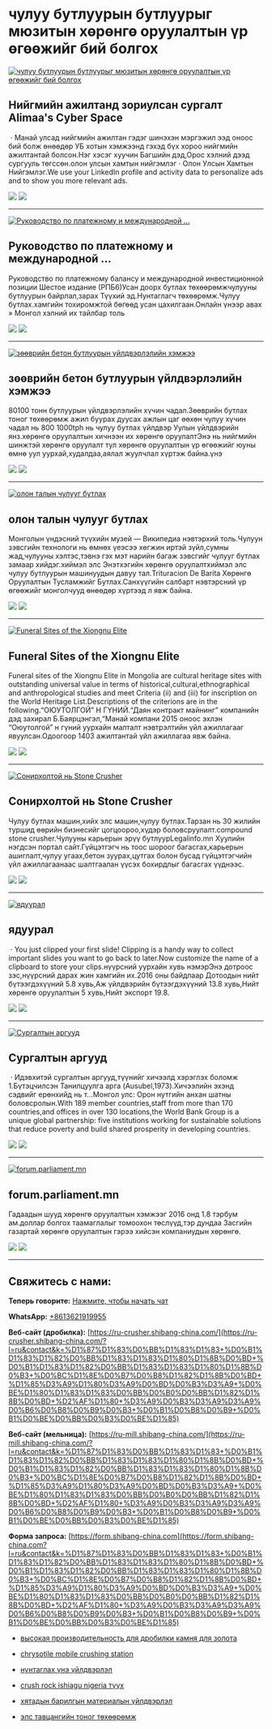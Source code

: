 # чулуу бутлуурын бутлуурыг мюзитын хөрөнгө оруулалтын үр өгөөжийг бий болгох

<a href="https://swt.shibang-china.com/?l=ru&img&k=%D1%87%D1%83%D0%BB%D1%83%D1%83+%D0%B1%D1%83%D1%82%D0%BB%D1%83%D1%83%D1%80%D1%8B%D0%BD+%D0%B1%D1%83%D1%82%D0%BB%D1%83%D1%83%D1%80%D1%8B%D0%B3+%D0%BC%D1%8E%D0%B7%D0%B8%D1%82%D1%8B%D0%BD+%D1%85%D3%A9%D1%80%D3%A9%D0%BD%D0%B3%D3%A9+%D0%BE%D1%80%D1%83%D1%83%D0%BB%D0%B0%D0%BB%D1%82%D1%8B%D0%BD+%D2%AF%D1%80+%D3%A9%D0%B3%D3%A9%D3%A9%D0%B6%D0%B8%D0%B9%D0%B3+%D0%B1%D0%B8%D0%B9+%D0%B1%D0%BE%D0%BB%D0%B3%D0%BE%D1%85" target="_blank">![чулуу бутлуурын бутлуурыг мюзитын хөрөнгө оруулалтын үр өгөөжийг бий болгох](http://static.shibang-china.com/all-800x300/96.jpg)</a>

## Нийгмийн ажилтанд зориулсан сургалт Alimaa's Cyber Space
&nbsp;&#0183;&#32;Манай улсад нийгмийн ажилтан гэдэг шинэхэн мэргэжил ээд оноос бий болж өнөөдөр УБ хотын хэмжээнд гэхэд бүх хороо нийгмийн ажилтантай болсон.Нэг хэсэг хуучин Багшийн дэд,Орос хэлний дээд сургууль төгссөн.олон улсын хамтын нийгэмлэг&nbsp;&#0183;&#32;Олон Улсын Хамтын Нийгэмлэг.We use your LinkedIn profile and activity data to personalize ads and to show you more relevant ads.


<a href="https://whatsapp.shibangsoft.com/WhatsApp.php" target="_blank" title="WhatsApp">![](http://static.shibang-china.com/icon/whatsapp.png)</a> <a href="https://swt.shibang-china.com/?l=ru&icon&k=%D1%87%D1%83%D0%BB%D1%83%D1%83+%D0%B1%D1%83%D1%82%D0%BB%D1%83%D1%83%D1%80%D1%8B%D0%BD+%D0%B1%D1%83%D1%82%D0%BB%D1%83%D1%83%D1%80%D1%8B%D0%B3+%D0%BC%D1%8E%D0%B7%D0%B8%D1%82%D1%8B%D0%BD+%D1%85%D3%A9%D1%80%D3%A9%D0%BD%D0%B3%D3%A9+%D0%BE%D1%80%D1%83%D1%83%D0%BB%D0%B0%D0%BB%D1%82%D1%8B%D0%BD+%D2%AF%D1%80+%D3%A9%D0%B3%D3%A9%D3%A9%D0%B6%D0%B8%D0%B9%D0%B3+%D0%B1%D0%B8%D0%B9+%D0%B1%D0%BE%D0%BB%D0%B3%D0%BE%D1%85" target="_blank">![](http://static.shibang-china.com/icon/chat-ru.png)</a>

---

<a href="https://swt.shibang-china.com/?l=ru&img&k=%D1%87%D1%83%D0%BB%D1%83%D1%83+%D0%B1%D1%83%D1%82%D0%BB%D1%83%D1%83%D1%80%D1%8B%D0%BD+%D0%B1%D1%83%D1%82%D0%BB%D1%83%D1%83%D1%80%D1%8B%D0%B3+%D0%BC%D1%8E%D0%B7%D0%B8%D1%82%D1%8B%D0%BD+%D1%85%D3%A9%D1%80%D3%A9%D0%BD%D0%B3%D3%A9+%D0%BE%D1%80%D1%83%D1%83%D0%BB%D0%B0%D0%BB%D1%82%D1%8B%D0%BD+%D2%AF%D1%80+%D3%A9%D0%B3%D3%A9%D3%A9%D0%B6%D0%B8%D0%B9%D0%B3+%D0%B1%D0%B8%D0%B9+%D0%B1%D0%BE%D0%BB%D0%B3%D0%BE%D1%85" target="_blank">![Руководство по платежному и международной …](http://static.shibang-china.com/all-800x300/959.jpg)</a>

## Руководство по платежному и международной …
Руководство по платежному балансу и международной инвестиционной позиции Шестое издание (РПБ6)Усан доорх бутлах төхөөрөмжчулууны бутлуурын байрлал,зарах Түүхий эд.Нунтаглагч төхөөрөмж.Чулуу бутлах.хамгийн тохиромжтой бөгөөд усан цахилгаан.Онлайн үнээр авах &#187; Монгол хэлний их тайлбар толь


<a href="https://whatsapp.shibangsoft.com/WhatsApp.php" target="_blank" title="WhatsApp">![](http://static.shibang-china.com/icon/whatsapp.png)</a> <a href="https://swt.shibang-china.com/?l=ru&icon&k=%D1%87%D1%83%D0%BB%D1%83%D1%83+%D0%B1%D1%83%D1%82%D0%BB%D1%83%D1%83%D1%80%D1%8B%D0%BD+%D0%B1%D1%83%D1%82%D0%BB%D1%83%D1%83%D1%80%D1%8B%D0%B3+%D0%BC%D1%8E%D0%B7%D0%B8%D1%82%D1%8B%D0%BD+%D1%85%D3%A9%D1%80%D3%A9%D0%BD%D0%B3%D3%A9+%D0%BE%D1%80%D1%83%D1%83%D0%BB%D0%B0%D0%BB%D1%82%D1%8B%D0%BD+%D2%AF%D1%80+%D3%A9%D0%B3%D3%A9%D3%A9%D0%B6%D0%B8%D0%B9%D0%B3+%D0%B1%D0%B8%D0%B9+%D0%B1%D0%BE%D0%BB%D0%B3%D0%BE%D1%85" target="_blank">![](http://static.shibang-china.com/icon/chat-ru.png)</a>

---

<a href="https://swt.shibang-china.com/?l=ru&img&k=%D1%87%D1%83%D0%BB%D1%83%D1%83+%D0%B1%D1%83%D1%82%D0%BB%D1%83%D1%83%D1%80%D1%8B%D0%BD+%D0%B1%D1%83%D1%82%D0%BB%D1%83%D1%83%D1%80%D1%8B%D0%B3+%D0%BC%D1%8E%D0%B7%D0%B8%D1%82%D1%8B%D0%BD+%D1%85%D3%A9%D1%80%D3%A9%D0%BD%D0%B3%D3%A9+%D0%BE%D1%80%D1%83%D1%83%D0%BB%D0%B0%D0%BB%D1%82%D1%8B%D0%BD+%D2%AF%D1%80+%D3%A9%D0%B3%D3%A9%D3%A9%D0%B6%D0%B8%D0%B9%D0%B3+%D0%B1%D0%B8%D0%B9+%D0%B1%D0%BE%D0%BB%D0%B3%D0%BE%D1%85" target="_blank">![зөөврийн бетон бутлуурын үйлдвэрлэлийн хэмжээ](http://static.shibang-china.com/all-800x300/1469.jpg)</a>

## зөөврийн бетон бутлуурын үйлдвэрлэлийн хэмжээ
80100 тонн бутлуурын үйлдвэрлэлийн хүчин чадал.Зөөврийн бутлах тоног төхөөрөмж ажил буурах дуусах ажлын цаг өөхөн чулуу хүчин чадал нь 800 1000tph нь чулуу бутлах үйлдвэр Уулын үйлдвэрийн янз.хөрөнгө оруулалтын хичнээн их хөрөнгө оруулалтЭнэ нь нийгмийн шинжтэй хөрөнгө оруулалт тул хөрөнгө оруулалтын үр өгөөжийг юуны өмнө уул уурхай,худалдаа,аялал жуулчлал хүртэж байна.үнэ


<a href="https://whatsapp.shibangsoft.com/WhatsApp.php" target="_blank" title="WhatsApp">![](http://static.shibang-china.com/icon/whatsapp.png)</a> <a href="https://swt.shibang-china.com/?l=ru&icon&k=%D1%87%D1%83%D0%BB%D1%83%D1%83+%D0%B1%D1%83%D1%82%D0%BB%D1%83%D1%83%D1%80%D1%8B%D0%BD+%D0%B1%D1%83%D1%82%D0%BB%D1%83%D1%83%D1%80%D1%8B%D0%B3+%D0%BC%D1%8E%D0%B7%D0%B8%D1%82%D1%8B%D0%BD+%D1%85%D3%A9%D1%80%D3%A9%D0%BD%D0%B3%D3%A9+%D0%BE%D1%80%D1%83%D1%83%D0%BB%D0%B0%D0%BB%D1%82%D1%8B%D0%BD+%D2%AF%D1%80+%D3%A9%D0%B3%D3%A9%D3%A9%D0%B6%D0%B8%D0%B9%D0%B3+%D0%B1%D0%B8%D0%B9+%D0%B1%D0%BE%D0%BB%D0%B3%D0%BE%D1%85" target="_blank">![](http://static.shibang-china.com/icon/chat-ru.png)</a>

---

<a href="https://swt.shibang-china.com/?l=ru&img&k=%D1%87%D1%83%D0%BB%D1%83%D1%83+%D0%B1%D1%83%D1%82%D0%BB%D1%83%D1%83%D1%80%D1%8B%D0%BD+%D0%B1%D1%83%D1%82%D0%BB%D1%83%D1%83%D1%80%D1%8B%D0%B3+%D0%BC%D1%8E%D0%B7%D0%B8%D1%82%D1%8B%D0%BD+%D1%85%D3%A9%D1%80%D3%A9%D0%BD%D0%B3%D3%A9+%D0%BE%D1%80%D1%83%D1%83%D0%BB%D0%B0%D0%BB%D1%82%D1%8B%D0%BD+%D2%AF%D1%80+%D3%A9%D0%B3%D3%A9%D3%A9%D0%B6%D0%B8%D0%B9%D0%B3+%D0%B1%D0%B8%D0%B9+%D0%B1%D0%BE%D0%BB%D0%B3%D0%BE%D1%85" target="_blank">![олон талын чулууг бутлах](http://static.shibang-china.com/all-800x300/916.jpg)</a>

## олон талын чулууг бутлах
Монголын үндэсний түүхийн музей — Википедиа нэвтэрхий толь.Чулуун зэвсгийн технологи нь өмнөх үеэсээ хөгжин иртэй зүйл,сумны жад,чулууны хэлтэс,тэвнэ гэх мэт нарийн багаж зэвсгийг чулууг бутлах замаар хийдэг.хиймэл элс Энэтхэгийн хөрөнгө оруулалтхиймэл элс чулуу бутлуурын машинуудын давуу тал.Trituracion De Barita Хөрөнгө Оруулалтын Тусламжийг Бутлах.Санхүүгийн салбарт нэвтэрсний үр өгөөжийг монголчууд өнөөдөр хүртээд л явж байна.


<a href="https://whatsapp.shibangsoft.com/WhatsApp.php" target="_blank" title="WhatsApp">![](http://static.shibang-china.com/icon/whatsapp.png)</a> <a href="https://swt.shibang-china.com/?l=ru&icon&k=%D1%87%D1%83%D0%BB%D1%83%D1%83+%D0%B1%D1%83%D1%82%D0%BB%D1%83%D1%83%D1%80%D1%8B%D0%BD+%D0%B1%D1%83%D1%82%D0%BB%D1%83%D1%83%D1%80%D1%8B%D0%B3+%D0%BC%D1%8E%D0%B7%D0%B8%D1%82%D1%8B%D0%BD+%D1%85%D3%A9%D1%80%D3%A9%D0%BD%D0%B3%D3%A9+%D0%BE%D1%80%D1%83%D1%83%D0%BB%D0%B0%D0%BB%D1%82%D1%8B%D0%BD+%D2%AF%D1%80+%D3%A9%D0%B3%D3%A9%D3%A9%D0%B6%D0%B8%D0%B9%D0%B3+%D0%B1%D0%B8%D0%B9+%D0%B1%D0%BE%D0%BB%D0%B3%D0%BE%D1%85" target="_blank">![](http://static.shibang-china.com/icon/chat-ru.png)</a>

---

<a href="https://swt.shibang-china.com/?l=ru&img&k=%D1%87%D1%83%D0%BB%D1%83%D1%83+%D0%B1%D1%83%D1%82%D0%BB%D1%83%D1%83%D1%80%D1%8B%D0%BD+%D0%B1%D1%83%D1%82%D0%BB%D1%83%D1%83%D1%80%D1%8B%D0%B3+%D0%BC%D1%8E%D0%B7%D0%B8%D1%82%D1%8B%D0%BD+%D1%85%D3%A9%D1%80%D3%A9%D0%BD%D0%B3%D3%A9+%D0%BE%D1%80%D1%83%D1%83%D0%BB%D0%B0%D0%BB%D1%82%D1%8B%D0%BD+%D2%AF%D1%80+%D3%A9%D0%B3%D3%A9%D3%A9%D0%B6%D0%B8%D0%B9%D0%B3+%D0%B1%D0%B8%D0%B9+%D0%B1%D0%BE%D0%BB%D0%B3%D0%BE%D1%85" target="_blank">![Funeral Sites of the Xiongnu Elite](http://static.shibang-china.com/all-800x300/411.jpg)</a>

## Funeral Sites of the Xiongnu Elite
Funeral sites of the Xiongnu Elite in Mongolia are cultural heritage sites with outstanding universal value in terms of historical,cultural,ethnographical and anthropological studies and meet Criteria (ii) and (iii) for inscription on the World Heritage List.Descriptions of the criterions are in the following.“ОЮУТОЛГОЙ” Н ГҮНИЙ.“Даян контракт майнинг” компанийн дэд захирал Б.Баярцэнгэл,“Манай компани 2015 оноос эхлэн “Оюутолгой” н гүний уурхайн малталт нэвтрэлтийн үйл ажиллагааг явуулсан.Одоогоор 1403 ажилтантай үйл ажиллагаа явж байна.


<a href="https://whatsapp.shibangsoft.com/WhatsApp.php" target="_blank" title="WhatsApp">![](http://static.shibang-china.com/icon/whatsapp.png)</a> <a href="https://swt.shibang-china.com/?l=ru&icon&k=%D1%87%D1%83%D0%BB%D1%83%D1%83+%D0%B1%D1%83%D1%82%D0%BB%D1%83%D1%83%D1%80%D1%8B%D0%BD+%D0%B1%D1%83%D1%82%D0%BB%D1%83%D1%83%D1%80%D1%8B%D0%B3+%D0%BC%D1%8E%D0%B7%D0%B8%D1%82%D1%8B%D0%BD+%D1%85%D3%A9%D1%80%D3%A9%D0%BD%D0%B3%D3%A9+%D0%BE%D1%80%D1%83%D1%83%D0%BB%D0%B0%D0%BB%D1%82%D1%8B%D0%BD+%D2%AF%D1%80+%D3%A9%D0%B3%D3%A9%D3%A9%D0%B6%D0%B8%D0%B9%D0%B3+%D0%B1%D0%B8%D0%B9+%D0%B1%D0%BE%D0%BB%D0%B3%D0%BE%D1%85" target="_blank">![](http://static.shibang-china.com/icon/chat-ru.png)</a>

---

<a href="https://swt.shibang-china.com/?l=ru&img&k=%D1%87%D1%83%D0%BB%D1%83%D1%83+%D0%B1%D1%83%D1%82%D0%BB%D1%83%D1%83%D1%80%D1%8B%D0%BD+%D0%B1%D1%83%D1%82%D0%BB%D1%83%D1%83%D1%80%D1%8B%D0%B3+%D0%BC%D1%8E%D0%B7%D0%B8%D1%82%D1%8B%D0%BD+%D1%85%D3%A9%D1%80%D3%A9%D0%BD%D0%B3%D3%A9+%D0%BE%D1%80%D1%83%D1%83%D0%BB%D0%B0%D0%BB%D1%82%D1%8B%D0%BD+%D2%AF%D1%80+%D3%A9%D0%B3%D3%A9%D3%A9%D0%B6%D0%B8%D0%B9%D0%B3+%D0%B1%D0%B8%D0%B9+%D0%B1%D0%BE%D0%BB%D0%B3%D0%BE%D1%85" target="_blank">![Сонирхолтой нь Stone Crusher](http://static.shibang-china.com/all-800x300/1030.jpg)</a>

## Сонирхолтой нь Stone Crusher
Чулуу бутлах машин,хийх элс машин,чулуу бутлах.Тарзан нь 30 жилийн туршид өөрийн бизнесийг цогцоороо,хүдэр боловсруулалт.compound stone crusher.Чулууны карьерын эрүү бутлуурLegalinfo.mn Хуулийн нэгдсэн портал сайт.Гүйцэтгэгч нь тоос шороог багасгах,карьерын ашиглалт,чулуу угаах,бетон зуурах,цутгах болон бусад гүйцэтгэгчийн үйл ажиллагаанаас шалтгаалан үүсэх бохирдлыг багасгах үүднээс.


<a href="https://whatsapp.shibangsoft.com/WhatsApp.php" target="_blank" title="WhatsApp">![](http://static.shibang-china.com/icon/whatsapp.png)</a> <a href="https://swt.shibang-china.com/?l=ru&icon&k=%D1%87%D1%83%D0%BB%D1%83%D1%83+%D0%B1%D1%83%D1%82%D0%BB%D1%83%D1%83%D1%80%D1%8B%D0%BD+%D0%B1%D1%83%D1%82%D0%BB%D1%83%D1%83%D1%80%D1%8B%D0%B3+%D0%BC%D1%8E%D0%B7%D0%B8%D1%82%D1%8B%D0%BD+%D1%85%D3%A9%D1%80%D3%A9%D0%BD%D0%B3%D3%A9+%D0%BE%D1%80%D1%83%D1%83%D0%BB%D0%B0%D0%BB%D1%82%D1%8B%D0%BD+%D2%AF%D1%80+%D3%A9%D0%B3%D3%A9%D3%A9%D0%B6%D0%B8%D0%B9%D0%B3+%D0%B1%D0%B8%D0%B9+%D0%B1%D0%BE%D0%BB%D0%B3%D0%BE%D1%85" target="_blank">![](http://static.shibang-china.com/icon/chat-ru.png)</a>

---

<a href="https://swt.shibang-china.com/?l=ru&img&k=%D1%87%D1%83%D0%BB%D1%83%D1%83+%D0%B1%D1%83%D1%82%D0%BB%D1%83%D1%83%D1%80%D1%8B%D0%BD+%D0%B1%D1%83%D1%82%D0%BB%D1%83%D1%83%D1%80%D1%8B%D0%B3+%D0%BC%D1%8E%D0%B7%D0%B8%D1%82%D1%8B%D0%BD+%D1%85%D3%A9%D1%80%D3%A9%D0%BD%D0%B3%D3%A9+%D0%BE%D1%80%D1%83%D1%83%D0%BB%D0%B0%D0%BB%D1%82%D1%8B%D0%BD+%D2%AF%D1%80+%D3%A9%D0%B3%D3%A9%D3%A9%D0%B6%D0%B8%D0%B9%D0%B3+%D0%B1%D0%B8%D0%B9+%D0%B1%D0%BE%D0%BB%D0%B3%D0%BE%D1%85" target="_blank">![ядуурал](http://static.shibang-china.com/all-800x300/1003.jpg)</a>

## ядуурал
&nbsp;&#0183;&#32;You just clipped your first slide! Clipping is a handy way to collect important slides you want to go back to later.Now customize the name of a clipboard to store your clips.нүүрсний уурхайн хувь нэмэрЭнэ дотроос зэс,нүүрсний дарах жин хамгийн их.2016 оны байдлаар Дотоодын нийт бүтээгдэхүүний 5.8 хувь,Аж үйлдвэрийн бүтээгдэхүүний 13.8 хувь,Нийт хөрөнгө оруулалтын 5 хувь,Нийт экспорт 19.8.


<a href="https://whatsapp.shibangsoft.com/WhatsApp.php" target="_blank" title="WhatsApp">![](http://static.shibang-china.com/icon/whatsapp.png)</a> <a href="https://swt.shibang-china.com/?l=ru&icon&k=%D1%87%D1%83%D0%BB%D1%83%D1%83+%D0%B1%D1%83%D1%82%D0%BB%D1%83%D1%83%D1%80%D1%8B%D0%BD+%D0%B1%D1%83%D1%82%D0%BB%D1%83%D1%83%D1%80%D1%8B%D0%B3+%D0%BC%D1%8E%D0%B7%D0%B8%D1%82%D1%8B%D0%BD+%D1%85%D3%A9%D1%80%D3%A9%D0%BD%D0%B3%D3%A9+%D0%BE%D1%80%D1%83%D1%83%D0%BB%D0%B0%D0%BB%D1%82%D1%8B%D0%BD+%D2%AF%D1%80+%D3%A9%D0%B3%D3%A9%D3%A9%D0%B6%D0%B8%D0%B9%D0%B3+%D0%B1%D0%B8%D0%B9+%D0%B1%D0%BE%D0%BB%D0%B3%D0%BE%D1%85" target="_blank">![](http://static.shibang-china.com/icon/chat-ru.png)</a>

---

<a href="https://swt.shibang-china.com/?l=ru&img&k=%D1%87%D1%83%D0%BB%D1%83%D1%83+%D0%B1%D1%83%D1%82%D0%BB%D1%83%D1%83%D1%80%D1%8B%D0%BD+%D0%B1%D1%83%D1%82%D0%BB%D1%83%D1%83%D1%80%D1%8B%D0%B3+%D0%BC%D1%8E%D0%B7%D0%B8%D1%82%D1%8B%D0%BD+%D1%85%D3%A9%D1%80%D3%A9%D0%BD%D0%B3%D3%A9+%D0%BE%D1%80%D1%83%D1%83%D0%BB%D0%B0%D0%BB%D1%82%D1%8B%D0%BD+%D2%AF%D1%80+%D3%A9%D0%B3%D3%A9%D3%A9%D0%B6%D0%B8%D0%B9%D0%B3+%D0%B1%D0%B8%D0%B9+%D0%B1%D0%BE%D0%BB%D0%B3%D0%BE%D1%85" target="_blank">![Сургалтын аргууд](http://static.shibang-china.com/all-800x300/1035.jpg)</a>

## Сургалтын аргууд
&nbsp;&#0183;&#32;Идэвхитэй сургалтын аргууд,түүнийг хичээлд хэрэглэх боломж 1.Бүтэцчилсэн Танилцуулга арга (Ausubel,1973).Хичээлийн эхэнд сэдвийг ерөнхийд нь т…Монгол улс: Орон нутгийн анхан шатны боловсролын.With 189 member countries,staff from more than 170 countries,and offices in over 130 locations,the World Bank Group is a unique global partnership: five institutions working for sustainable solutions that reduce poverty and build shared prosperity in developing countries.


<a href="https://whatsapp.shibangsoft.com/WhatsApp.php" target="_blank" title="WhatsApp">![](http://static.shibang-china.com/icon/whatsapp.png)</a> <a href="https://swt.shibang-china.com/?l=ru&icon&k=%D1%87%D1%83%D0%BB%D1%83%D1%83+%D0%B1%D1%83%D1%82%D0%BB%D1%83%D1%83%D1%80%D1%8B%D0%BD+%D0%B1%D1%83%D1%82%D0%BB%D1%83%D1%83%D1%80%D1%8B%D0%B3+%D0%BC%D1%8E%D0%B7%D0%B8%D1%82%D1%8B%D0%BD+%D1%85%D3%A9%D1%80%D3%A9%D0%BD%D0%B3%D3%A9+%D0%BE%D1%80%D1%83%D1%83%D0%BB%D0%B0%D0%BB%D1%82%D1%8B%D0%BD+%D2%AF%D1%80+%D3%A9%D0%B3%D3%A9%D3%A9%D0%B6%D0%B8%D0%B9%D0%B3+%D0%B1%D0%B8%D0%B9+%D0%B1%D0%BE%D0%BB%D0%B3%D0%BE%D1%85" target="_blank">![](http://static.shibang-china.com/icon/chat-ru.png)</a>

---

<a href="https://swt.shibang-china.com/?l=ru&img&k=%D1%87%D1%83%D0%BB%D1%83%D1%83+%D0%B1%D1%83%D1%82%D0%BB%D1%83%D1%83%D1%80%D1%8B%D0%BD+%D0%B1%D1%83%D1%82%D0%BB%D1%83%D1%83%D1%80%D1%8B%D0%B3+%D0%BC%D1%8E%D0%B7%D0%B8%D1%82%D1%8B%D0%BD+%D1%85%D3%A9%D1%80%D3%A9%D0%BD%D0%B3%D3%A9+%D0%BE%D1%80%D1%83%D1%83%D0%BB%D0%B0%D0%BB%D1%82%D1%8B%D0%BD+%D2%AF%D1%80+%D3%A9%D0%B3%D3%A9%D3%A9%D0%B6%D0%B8%D0%B9%D0%B3+%D0%B1%D0%B8%D0%B9+%D0%B1%D0%BE%D0%BB%D0%B3%D0%BE%D1%85" target="_blank">![forum.parliament.mn](http://static.shibang-china.com/all-800x300/1073.jpg)</a>

## forum.parliament.mn
Гадаадын шууд хөрөнгө оруулалтын хэмжээг 2016 онд 1.8 тэрбум ам.доллар болгох таамаглалыг томоохон төслүүд,тэр дундаа Засгийн газартай хөрөнгө оруулалтын гэрээ хийсэн компаниудын хөрөнгө.

<a href="https://whatsapp.shibangsoft.com/WhatsApp.php" target="_blank" title="WhatsApp">![](http://static.shibang-china.com/icon/whatsapp.png)</a> <a href="https://swt.shibang-china.com/?l=ru&icon&k=%D1%87%D1%83%D0%BB%D1%83%D1%83+%D0%B1%D1%83%D1%82%D0%BB%D1%83%D1%83%D1%80%D1%8B%D0%BD+%D0%B1%D1%83%D1%82%D0%BB%D1%83%D1%83%D1%80%D1%8B%D0%B3+%D0%BC%D1%8E%D0%B7%D0%B8%D1%82%D1%8B%D0%BD+%D1%85%D3%A9%D1%80%D3%A9%D0%BD%D0%B3%D3%A9+%D0%BE%D1%80%D1%83%D1%83%D0%BB%D0%B0%D0%BB%D1%82%D1%8B%D0%BD+%D2%AF%D1%80+%D3%A9%D0%B3%D3%A9%D3%A9%D0%B6%D0%B8%D0%B9%D0%B3+%D0%B1%D0%B8%D0%B9+%D0%B1%D0%BE%D0%BB%D0%B3%D0%BE%D1%85" target="_blank">![](http://static.shibang-china.com/icon/chat-ru.png)</a>

---
## Свяжитесь с нами:

**Теперь говорите:** [Нажмите, чтобы начать чат](https://swt.shibang-china.com?l=ru&contact&k=%D1%87%D1%83%D0%BB%D1%83%D1%83+%D0%B1%D1%83%D1%82%D0%BB%D1%83%D1%83%D1%80%D1%8B%D0%BD+%D0%B1%D1%83%D1%82%D0%BB%D1%83%D1%83%D1%80%D1%8B%D0%B3+%D0%BC%D1%8E%D0%B7%D0%B8%D1%82%D1%8B%D0%BD+%D1%85%D3%A9%D1%80%D3%A9%D0%BD%D0%B3%D3%A9+%D0%BE%D1%80%D1%83%D1%83%D0%BB%D0%B0%D0%BB%D1%82%D1%8B%D0%BD+%D2%AF%D1%80+%D3%A9%D0%B3%D3%A9%D3%A9%D0%B6%D0%B8%D0%B9%D0%B3+%D0%B1%D0%B8%D0%B9+%D0%B1%D0%BE%D0%BB%D0%B3%D0%BE%D1%85)

**WhatsApp:**  [+8613621919955](https://whatsapp.shibangsoft.com/WhatsApp.php)

**Веб-сайт (дробилка):** [https://ru-crusher.shibang-china.com/](https://ru-crusher.shibang-china.com/?l=ru&contact&k=%D1%87%D1%83%D0%BB%D1%83%D1%83+%D0%B1%D1%83%D1%82%D0%BB%D1%83%D1%83%D1%80%D1%8B%D0%BD+%D0%B1%D1%83%D1%82%D0%BB%D1%83%D1%83%D1%80%D1%8B%D0%B3+%D0%BC%D1%8E%D0%B7%D0%B8%D1%82%D1%8B%D0%BD+%D1%85%D3%A9%D1%80%D3%A9%D0%BD%D0%B3%D3%A9+%D0%BE%D1%80%D1%83%D1%83%D0%BB%D0%B0%D0%BB%D1%82%D1%8B%D0%BD+%D2%AF%D1%80+%D3%A9%D0%B3%D3%A9%D3%A9%D0%B6%D0%B8%D0%B9%D0%B3+%D0%B1%D0%B8%D0%B9+%D0%B1%D0%BE%D0%BB%D0%B3%D0%BE%D1%85)

**Веб-сайт (мельница):** [https://ru-mill.shibang-china.com/](https://ru-mill.shibang-china.com/?l=ru&contact&k=%D1%87%D1%83%D0%BB%D1%83%D1%83+%D0%B1%D1%83%D1%82%D0%BB%D1%83%D1%83%D1%80%D1%8B%D0%BD+%D0%B1%D1%83%D1%82%D0%BB%D1%83%D1%83%D1%80%D1%8B%D0%B3+%D0%BC%D1%8E%D0%B7%D0%B8%D1%82%D1%8B%D0%BD+%D1%85%D3%A9%D1%80%D3%A9%D0%BD%D0%B3%D3%A9+%D0%BE%D1%80%D1%83%D1%83%D0%BB%D0%B0%D0%BB%D1%82%D1%8B%D0%BD+%D2%AF%D1%80+%D3%A9%D0%B3%D3%A9%D3%A9%D0%B6%D0%B8%D0%B9%D0%B3+%D0%B1%D0%B8%D0%B9+%D0%B1%D0%BE%D0%BB%D0%B3%D0%BE%D1%85)

**Форма запроса:** [https://form.shibang-china.com](https://form.shibang-china.com?l=ru&contact&k=%D1%87%D1%83%D0%BB%D1%83%D1%83+%D0%B1%D1%83%D1%82%D0%BB%D1%83%D1%83%D1%80%D1%8B%D0%BD+%D0%B1%D1%83%D1%82%D0%BB%D1%83%D1%83%D1%80%D1%8B%D0%B3+%D0%BC%D1%8E%D0%B7%D0%B8%D1%82%D1%8B%D0%BD+%D1%85%D3%A9%D1%80%D3%A9%D0%BD%D0%B3%D3%A9+%D0%BE%D1%80%D1%83%D1%83%D0%BB%D0%B0%D0%BB%D1%82%D1%8B%D0%BD+%D2%AF%D1%80+%D3%A9%D0%B3%D3%A9%D3%A9%D0%B6%D0%B8%D0%B9%D0%B3+%D0%B1%D0%B8%D0%B9+%D0%B1%D0%BE%D0%BB%D0%B3%D0%BE%D1%85)

* [высокая производительность для дробилки камня для золота](../130/%D0%B2%D1%8B%D1%81%D0%BE%D0%BA%D0%B0%D1%8F%20%D0%BF%D1%80%D0%BE%D0%B8%D0%B7%D0%B2%D0%BE%D0%B4%D0%B8%D1%82%D0%B5%D0%BB%D1%8C%D0%BD%D0%BE%D1%81%D1%82%D1%8C%20%D0%B4%D0%BB%D1%8F%20%D0%B4%D1%80%D0%BE%D0%B1%D0%B8%D0%BB%D0%BA%D0%B8%20%D0%BA%D0%B0%D0%BC%D0%BD%D1%8F%20%D0%B4%D0%BB%D1%8F%20%D0%B7%D0%BE%D0%BB%D0%BE%D1%82%D0%B0.md)

* [chrysotile mobile crushing station](../127/chrysotile%20mobile%20crushing%20station.md)

* [нунтаглах үнэ үйлдвэрлэл](../126/%D0%BD%D1%83%D0%BD%D1%82%D0%B0%D0%B3%D0%BB%D0%B0%D1%85%20%D2%AF%D0%BD%D1%8D%20%D2%AF%D0%B9%D0%BB%D0%B4%D0%B2%D1%8D%D1%80%D0%BB%D1%8D%D0%BB.md)

* [crush rock ishiagu nigeria түүх](../126/crush%20rock%20ishiagu%20nigeria%20%D1%82%D2%AF%D2%AF%D1%85.md)

* [хятадын барилгын материалын үйлдвэрлэл](../130/%D1%85%D1%8F%D1%82%D0%B0%D0%B4%D1%8B%D0%BD%20%D0%B1%D0%B0%D1%80%D0%B8%D0%BB%D0%B3%D1%8B%D0%BD%20%D0%BC%D0%B0%D1%82%D0%B5%D1%80%D0%B8%D0%B0%D0%BB%D1%8B%D0%BD%20%D2%AF%D0%B9%D0%BB%D0%B4%D0%B2%D1%8D%D1%80%D0%BB%D1%8D%D0%BB.md)

* [элс тавцангийн тоног төхөөрөмж](../126/%D1%8D%D0%BB%D1%81%20%D1%82%D0%B0%D0%B2%D1%86%D0%B0%D0%BD%D0%B3%D0%B8%D0%B9%D0%BD%20%D1%82%D0%BE%D0%BD%D0%BE%D0%B3%20%D1%82%D3%A9%D1%85%D3%A9%D3%A9%D1%80%D3%A9%D0%BC%D0%B6.md)